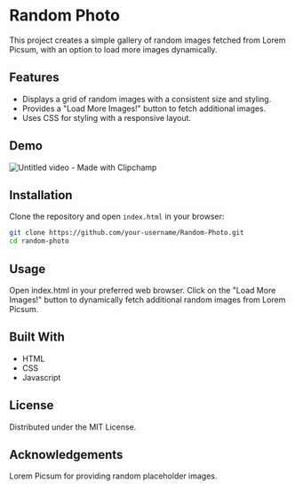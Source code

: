 # Random Photo

This project creates a simple gallery of random images fetched from Lorem Picsum, with an option to load more images dynamically.

## Features

- Displays a grid of random images with a consistent size and styling.
- Provides a "Load More Images!" button to fetch additional images.
- Uses CSS for styling with a responsive layout.

## Demo
![Untitled video - Made with Clipchamp](https://github.com/Shray88/Random-Photo/assets/154779817/70f8613b-737f-4d39-a85e-bb21443fa1f1)


## Installation

Clone the repository and open `index.html` in your browser:

```bash
git clone https://github.com/your-username/Random-Photo.git
cd random-photo
```

## Usage
Open index.html in your preferred web browser. Click on the "Load More Images!" button to dynamically fetch additional random images from Lorem Picsum.

## Built With
- HTML
- CSS
- Javascript

## License
Distributed under the MIT License.

## Acknowledgements
Lorem Picsum for providing random placeholder images.
